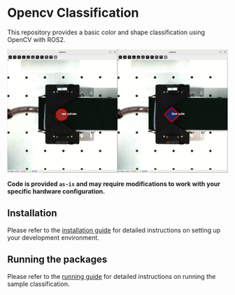 # Opencv Classification

This repository provides a basic color and shape classification using OpenCV with ROS2.

<img src="./docs/Img/sample.jpg"/>

**Code is provided `as-is` and may require modifications to work with your specific hardware configuration.**

## Installation
Please refer to the [installation guide](/docs/INSTALLATION.md) for detailed instructions on setting up your development environment.

## Running the packages
Please refer to the [running guide](/docs/RUN.md) for detailed instructions on running the sample classification.